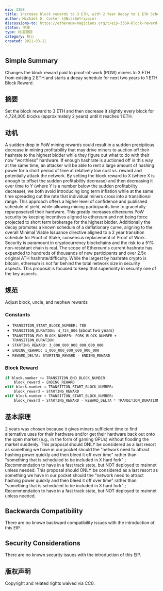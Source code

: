```yaml
---
eip: 3368
title: Increase block rewards to 3 ETH, with 2 Year Decay to 1 ETH Scheduled
author: Michael D. Carter (@BitsBeTrippin)
discussions-to: https://ethereum-magicians.org/t/eip-3368-block-reward-increase-w-decay-for-next-two-years/5550
status: 停滞
type: 标准跟踪
category: 核心
created: 2021-03-12
---
```


## Simple Summary
Changes the block reward paid to proof-of-work (POW) miners to 3 ETH from existing 2 ETH and starts a decay schedule for next two years to 1 ETH Block Reward.

## 摘要
Set the block reward to 3 ETH and then decrease it slightly every block for 4,724,000 blocks (approximately 2 years) until it reaches 1 ETH.

## 动机
A sudden drop in PoW mining rewards could result in a sudden precipitous decrease in mining profitability that may drive miners to auction off their hashrate to the highest bidder while they figure out what to do with their now "worthless" hardware. If enough hashrate is auctioned off in this way at the same time, an attacker will be able to rent a large amount of hashing power for a short period of time at relatively low cost vs. reward and potentially attack the network. By setting the block reward to X (where X is enough to offset the sudden profitability decrease) and then decreasing it over time to Y (where Y is a number below the sudden profitability decrease), we both avoid introducing long term inflation while at the same time spreading out the rate that individual miners cross into a transitional range. This approach offers a higher level of confidence and published schedule of yield, while allowing mining participants time to gracefully repurpose/sell their hardware. This greatly increases ethereums PoW security by keeping incentives aligned to ethereum and not being force projected to short term brokerage for the highest bidder. Additionally the decay promotes a known schedule of a deflationary curve, aligning to the overall Minimal Viable Issuance directive aligned to a 2 year transition schedule for Proof of Stake, consensus replacement of Proof of Work. Security is paramount in cryptocurrency blockchains and the risk to a 51% non-resistant chain is real. The scope of Ethereum's current hashrate has expanded to hundreds of thousands of new participants and over 2.5x original ATH hashrate/difficulty. While the largest by hashrate crypto is bitcoin, ethereum is not far behind the total network size in security aspects. This proposal is focused to keep that superiority in security one of the key aspects.

## 规范
Adjust block, uncle, and nephew rewards
### Constants
* `TRANSITION_START_BLOCK_NUMBER: TBD`
* `TRANSITION_DURATION: 4_724_000` (about two years)
* `TRANSITION_END_BLOCK_NUMBER: FORK_BLOCK_NUMBER + TRANSITION_DURATION`
* `STARTING_REWARD: 3_000_000_000_000_000_000`
* `ENDING_REWARD: 1_000_000_000_000_000_000`
* `REWARD_DELTA: STARTING_REWARD - ENDING_REWARD`
### Block Reward
```py
if block.number >= TRANSITION_END_BLOCK_NUMBER:
    block_reward = ENDING_REWARD
elif block.number = TRANSITION_START_BLOCK_NUMBER:
    block_reward = STARTING_REWARD
elif block.number > TRANSITION_START_BLOCK_NUMBER:
    block_reward = STARTING_REWARD - REWARD_DELTA * TRANSITION_DURATION / (block.number - TRANSITION_START_BLOCK_NUMBER)
```

## 基本原理
2 years was chosen because it gives miners sufficient time to find alternative uses for their hardware and/or get their hardware back out onto the open market (e.g., in the form of gaming GPUs) without flooding the market suddenly. This proposal should ONLY be considered as a last resort as something we have in our pocket should the "network need to attract hashing power quickly and then bleed it off over time" rather than "something that is scheduled to be included in X hard fork" ; Recommendation to have in a fast track state, but NOT deployed to mainnet unless needed. This proposal should ONLY be considered as a last resort as something we have in our pocket should the "network need to attract hashing power quickly and then bleed it off over time" rather than "something that is scheduled to be included in X hard fork" ; Recommendation to have in a fast track state, but NOT deployed to mainnet unless needed.

## Backwards Compatibility
There are no known backward compatibility issues with the introduction of this EIP.

## Security Considerations
There are no known security issues with the introduction of this EIP.

## 版权声明
Copyright and related rights waived via CC0.
